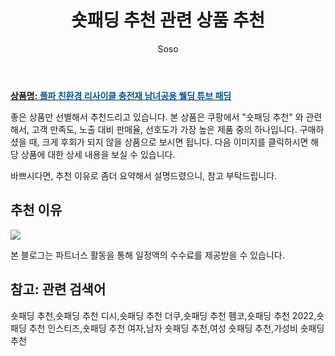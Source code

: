 ﻿---
layout: post
title:  "숏패딩 추천 관련 상품 추천"
author: Soso
categories: [ 디저털/가전 ]
tags: [숏패딩 추천,숏패딩 추천 디시,숏패딩 추천 더쿠,숏패딩 추천 펨코,숏패딩 추천 2022,숏패딩 추천 인스티즈,숏패딩 추천 여자,남자 숏패딩 추천,여성 숏패딩 추천,가성비 숏패딩 추천]
image: https://ads-partners.coupang.com/image1/LrHZIK2Ato3BCy7uLjcBcSZV3wrkQqofbxMidy7hkupZoC7hsz_uzA9WWKfZZDIF695ykyLtFyIVh2u1bJlfuBlNXnpNpqx8-_QuV2XSZ1OxB0DdpU9N0hcfKbjHT6tZmVidINppYSuXJ7GDcBXxLQjIbVJvBYzUsC5CWp40dQz5H6W_o5V4NwjBSpCGOxm0q60utL8o0M79ny5z4cqAoXI-C-L6DM7lFC5mMCiBNWRmbvO-0GZx1ajNrlpUG2R9z712u-YfP4oyqeeZwwGi4pvrNGbj3cE743sStPgKARP9rliS 
description: "쿠팡에서 숏패딩 추천 관련 상품으로 가장 고객 선호도가 높은 제품 중 하나입니다."
---

<a href="https://link.coupang.com/re/AFFSDP?lptag=AF5673682&pageKey=7655327562&itemId=20379940607&vendorItemId=87431994156&traceid=V0-153-387dc7399f9813f2&clickBeacon=O92tU19lAL%2BzYqvDQixt9kmSrxeifrZYC85nY%2F2si3VhUokzbFB66X0HwJyw7dE2vm%2FpDe3m0qYcU%2FfvDY%2BGPi%2FF0j0IBXIoOdofuI5lo7z7R2Nsyoj6K3Zacjr9k%2FZT5Old%2FnrKE13kAMLvKKxS6DMAdowRnBJonuToidXjV%2Fo%2BBLMYymKUiK5yJg7DYT7prI0t%2FWStQOuIc8gzDsxEyjiq0TqUtIQRoiVpcerT1lIeHZLCIhYd%2FL7woTLknUhfgk5wHMaFclptYYELInPaEgjgwRXwkcTji7vTv8hEtbTb6c3QMIyTgiP9CL9Xm%2FSJ38KIucdmfZ5Dt%2BMSF8wDWVZbGY98GoUKLsUUYhTXIo2XwDcvRulfsWr%2FVeepQ5Lasfi5%2BUrUHWJ3FaZZupE8CSqa4tnF41dQbTbk0XF%2FLI11v%2FMuAk7g77tpYG05EXwCVzQiqPWeMcBRyt0dGLytcn6XG1JLQBbRlhKnCjo%2BBmVVnH0fVAopOmaukkWRnfh1tsFToO82bsncci29ZrbXGgY1Z%2BhDM6rmVBI4OOMLsFrRibJUqt2cvRdJLPfK5dVBRMQCHecihHbavYMixOsyajAomAc%2FO3ECVYvYnUb86b029BK%2FQO0ZvNSrSufaq7tnEZ8uOPqkG%2FimHBQChT3Y9MsMED8oJHT2yFkaVuOWcH2p0mGpXEAEs%2BwnTTfmDHrJmtuj37NmjrDObDXeJOlMogJyy50CZGNHyXZKigM9cXcbGnL9%2FTvjP%2FC7Pp6EyFCJRklK%2FLjcgYh%2BC6f86BcFz42EsTzrPX6SYQSogSh2UbDsGsc0Zmuinwfrg7jhcNlsDFo2muobKW0557tlXLswj%2BaxBjpBcyRLDWJbc3bgno%2BzH%2BRRttXcbsRXzS1urgdk&requestid=20231116173810497315314907&token=31850C%7CMIXED"><b>상품명: <font color='#01579B'>플파 친환경 리사이클 충전재 남녀공용 웰딩 튜브 패딩</font></b></a>

좋은 상품만 선별해서 추천드리고 있습니다.
본 상품은 쿠팡에서 "숏패딩 추천" 와 관련해서, 고객 만족도, 노출 대비 판매율, 선호도가 가장 높은 제품 중의 하나입니다.
구매하셨을 때, 크게 후회가 되지 않을 상품으로 보시면 됩니다. 
다음 이미지를 클릭하시면 해당 상품에 대한 상세 내용을 보실 수 있습니다.

바쁘시다면, 추천 이유로 좀더 요약해서 설명드렸으니, 참고 부탁드립니다.

## 추천 이유 

<a href="https://link.coupang.com/re/AFFSDP?lptag=AF5673682&pageKey=7655327562&itemId=20379940607&vendorItemId=87431994156&traceid=V0-153-387dc7399f9813f2&clickBeacon=O92tU19lAL%2BzYqvDQixt9kmSrxeifrZYC85nY%2F2si3VhUokzbFB66X0HwJyw7dE2vm%2FpDe3m0qYcU%2FfvDY%2BGPi%2FF0j0IBXIoOdofuI5lo7z7R2Nsyoj6K3Zacjr9k%2FZT5Old%2FnrKE13kAMLvKKxS6DMAdowRnBJonuToidXjV%2Fo%2BBLMYymKUiK5yJg7DYT7prI0t%2FWStQOuIc8gzDsxEyjiq0TqUtIQRoiVpcerT1lIeHZLCIhYd%2FL7woTLknUhfgk5wHMaFclptYYELInPaEgjgwRXwkcTji7vTv8hEtbTb6c3QMIyTgiP9CL9Xm%2FSJ38KIucdmfZ5Dt%2BMSF8wDWVZbGY98GoUKLsUUYhTXIo2XwDcvRulfsWr%2FVeepQ5Lasfi5%2BUrUHWJ3FaZZupE8CSqa4tnF41dQbTbk0XF%2FLI11v%2FMuAk7g77tpYG05EXwCVzQiqPWeMcBRyt0dGLytcn6XG1JLQBbRlhKnCjo%2BBmVVnH0fVAopOmaukkWRnfh1tsFToO82bsncci29ZrbXGgY1Z%2BhDM6rmVBI4OOMLsFrRibJUqt2cvRdJLPfK5dVBRMQCHecihHbavYMixOsyajAomAc%2FO3ECVYvYnUb86b029BK%2FQO0ZvNSrSufaq7tnEZ8uOPqkG%2FimHBQChT3Y9MsMED8oJHT2yFkaVuOWcH2p0mGpXEAEs%2BwnTTfmDHrJmtuj37NmjrDObDXeJOlMogJyy50CZGNHyXZKigM9cXcbGnL9%2FTvjP%2FC7Pp6EyFCJRklK%2FLjcgYh%2BC6f86BcFz42EsTzrPX6SYQSogSh2UbDsGsc0Zmuinwfrg7jhcNlsDFo2muobKW0557tlXLswj%2BaxBjpBcyRLDWJbc3bgno%2BzH%2BRRttXcbsRXzS1urgdk&requestid=20231116173810497315314907&token=31850C%7CMIXED"><img src="https://thumbnail9.coupangcdn.com/thumbnails/remote/q89/image/vendor_inventory/04df/4bd958bdacea98fa012a2fafdcc3fe1e601ecc1c627cc235fc3450a8f800.jpg"></a> 

본 블로그는 파트너스 활동을 통해 일정액의 수수료를 제공받을 수 있습니다.

## 참고: 관련 검색어    
숏패딩 추천,숏패딩 추천 디시,숏패딩 추천 더쿠,숏패딩 추천 펨코,숏패딩 추천 2022,숏패딩 추천 인스티즈,숏패딩 추천 여자,남자 숏패딩 추천,여성 숏패딩 추천,가성비 숏패딩 추천